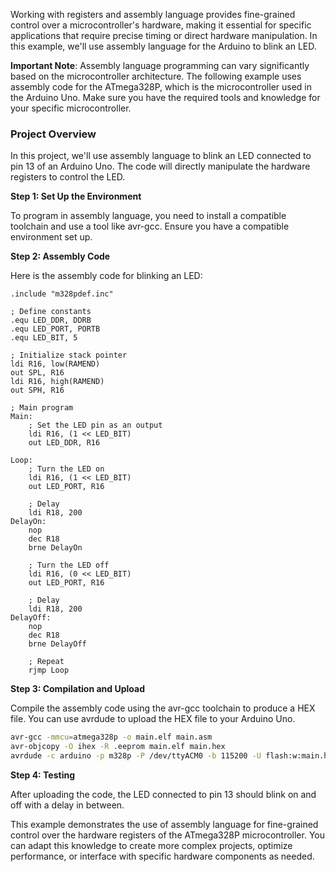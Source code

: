 Working with registers and assembly language provides fine-grained control over a microcontroller's hardware, making it essential for specific applications that require precise timing or direct hardware manipulation. In this example, we'll use assembly language for the Arduino to blink an LED.

**Important Note**: Assembly language programming can vary significantly based on the microcontroller architecture. The following example uses assembly code for the ATmega328P, which is the microcontroller used in the Arduino Uno. Make sure you have the required tools and knowledge for your specific microcontroller.

### Project Overview

In this project, we'll use assembly language to blink an LED connected to pin 13 of an Arduino Uno. The code will directly manipulate the hardware registers to control the LED.

**Step 1: Set Up the Environment**

To program in assembly language, you need to install a compatible toolchain and use a tool like avr-gcc. Ensure you have a compatible environment set up.

**Step 2: Assembly Code**

Here is the assembly code for blinking an LED:

```assembly
.include "m328pdef.inc"

; Define constants
.equ LED_DDR, DDRB
.equ LED_PORT, PORTB
.equ LED_BIT, 5

; Initialize stack pointer
ldi R16, low(RAMEND)
out SPL, R16
ldi R16, high(RAMEND)
out SPH, R16

; Main program
Main:
    ; Set the LED pin as an output
    ldi R16, (1 << LED_BIT)
    out LED_DDR, R16

Loop:
    ; Turn the LED on
    ldi R16, (1 << LED_BIT)
    out LED_PORT, R16

    ; Delay
    ldi R18, 200
DelayOn:
    nop
    dec R18
    brne DelayOn

    ; Turn the LED off
    ldi R16, (0 << LED_BIT)
    out LED_PORT, R16

    ; Delay
    ldi R18, 200
DelayOff:
    nop
    dec R18
    brne DelayOff

    ; Repeat
    rjmp Loop
```

**Step 3: Compilation and Upload**

Compile the assembly code using the avr-gcc toolchain to produce a HEX file. You can use avrdude to upload the HEX file to your Arduino Uno.

```bash
avr-gcc -mmcu=atmega328p -o main.elf main.asm
avr-objcopy -O ihex -R .eeprom main.elf main.hex
avrdude -c arduino -p m328p -P /dev/ttyACM0 -b 115200 -U flash:w:main.hex
```

**Step 4: Testing**

After uploading the code, the LED connected to pin 13 should blink on and off with a delay in between.

This example demonstrates the use of assembly language for fine-grained control over the hardware registers of the ATmega328P microcontroller. You can adapt this knowledge to create more complex projects, optimize performance, or interface with specific hardware components as needed.
